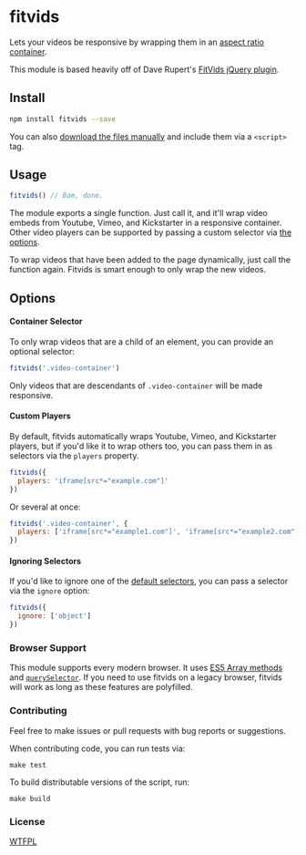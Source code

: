 # fitvids

Lets your videos be responsive by wrapping them in an [aspect ratio container](http://alistapart.com/article/creating-intrinsic-ratios-for-video).

This module is based heavily off of Dave Rupert's [FitVids jQuery plugin](https://github.com/davatron5000/FitVids.js).

## Install

```bash
npm install fitvids --save
```

You can also [download the files manually](https://raw.githubusercontent.com/rosszurowski/vanilla-fitvids/master/dist/fitvids.min.js) and include them via a `<script>` tag.

## Usage

```javascript
fitvids() // Bam, done.
```

The module exports a single function. Just call it, and it'll wrap video embeds from Youtube, Vimeo, and Kickstarter in a responsive container. Other video players can be supported by passing a custom selector via [the options](#custom-players).

To wrap videos that have been added to the page dynamically, just call the function again. Fitvids is smart enough to only wrap the new videos.

## Options

#### Container Selector

To only wrap videos that are a child of an element, you can provide an optional selector:

```javascript
fitvids('.video-container')
```

Only videos that are descendants of `.video-container` will be made responsive.

#### Custom Players

By default, fitvids automatically wraps Youtube, Vimeo, and Kickstarter players, but if you'd like it to wrap others too, you can pass them in as selectors via the `players` property.

```javascript
fitvids({
  players: 'iframe[src*="example.com"]'
})
```

Or several at once:

```javascript
fitvids('.video-container', {
  players: ['iframe[src*="example1.com"]', 'iframe[src*="example2.com"]']
})
```

#### Ignoring Selectors

If you'd like to ignore one of the [default selectors](#usage), you can pass a selector via the `ignore` option:

```javascript
fitvids({
  ignore: ['object']
})
```

### Browser Support

This module supports every modern browser. It uses [ES5 Array methods](http://caniuse.com/#feat=es5) and [`querySelector`](http://caniuse.com/#feat=queryselector). If you need to use fitvids on a legacy browser, fitvids will work as long as these features are polyfilled.

### Contributing

Feel free to make issues or pull requests with bug reports or suggestions.

When contributing code, you can run tests via:

```
make test
```

To build distributable versions of the script, run:

```
make build
```

### License

[WTFPL](http://www.wtfpl.net)
